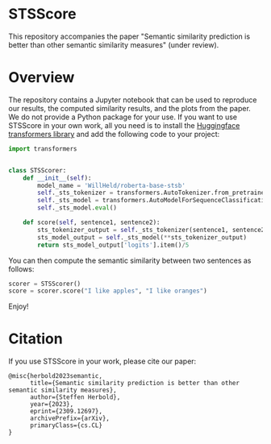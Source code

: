 # STSScore

This repository accompanies the paper "Semantic similarity prediction is better than other semantic similarity measures" (under review). 

# Overview

The repository contains a Jupyter notebook that can be used to reproduce our results, the computed similarity results, and the plots from the paper. We do not provide a Python package for your use. If you want to use STSScore in your own work, all you need is to install the [Huggingface transformers library](https://huggingface.co/docs/transformers/installation) and add the following code to your project:

```python
import transformers


class STSScorer:
    def __init__(self):
        model_name = 'WillHeld/roberta-base-stsb'
        self._sts_tokenizer = transformers.AutoTokenizer.from_pretrained(model_name)
        self._sts_model = transformers.AutoModelForSequenceClassification.from_pretrained(model_name)
        self._sts_model.eval()

    def score(self, sentence1, sentence2):
        sts_tokenizer_output = self._sts_tokenizer(sentence1, sentence2, padding=True, truncation=True, return_tensors="pt")
        sts_model_output = self._sts_model(**sts_tokenizer_output)
        return sts_model_output['logits'].item()/5
```

You can then compute the semantic similarity between two sentences as follows:

```python
scorer = STSScorer()
score = scorer.score("I like apples", "I like oranges")
```

Enjoy!

# Citation

If you use STSScore in your work, please cite our paper:

```
@misc{herbold2023semantic,
      title={Semantic similarity prediction is better than other semantic similarity measures}, 
      author={Steffen Herbold},
      year={2023},
      eprint={2309.12697},
      archivePrefix={arXiv},
      primaryClass={cs.CL}
}
```
